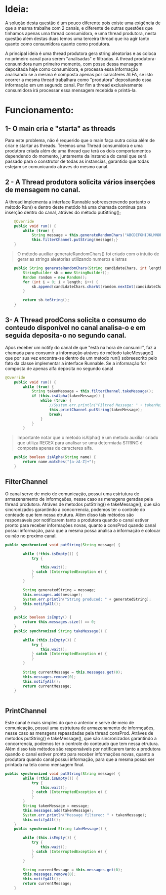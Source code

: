 # Ideia:

A solução desta questão é um pouco diferente pois existe uma exigência de que a mesma trabalhe com 2 canais, e diferente de outras questões que tinhamos apenas uma thread consumidora, e uma thread produtora, nesta questão além destas duas temos uma terceira thread que ira agir tanto quanto como consumidora quanto como produtora.

A principal ideia é uma thread produtora gera string aleatorias e as coloca no primeiro canal para serem "analisadas" e filtradas. A thread produtora-consumidora num primeiro momento, com posse dessa mensagem depositada haje como consumidora, e processa essa informação analisando se a mesma é composta apenas por caracteres ALFA, se isto ocorrer a mesma thread trabalhara como "produtora" depositando essa informação em um segundo canal. Por fim a thread exclusivamente consumidora irá processar essa mensagem recebida e printá-la.

# Funcionamento:

## 1- O main cria e "starta" as threads
 
Para este problema, não é requerido que o main faça outra coisa além de criar e startar as threads. Teremos uma Thread consumidora e uma produtora criada além de uma thread que terá os dois comportamentos dependendo do momento, juntamente da instancia do canal que será passado para o construtor de todas as instancias, garantido que todas estejam se comunicando atráves do mesmo canal.
 
## 2 - A Thread produtora solicita vários inserções de mensagem no canal.

A thread implementa a interface Runnable sobreescrevendo portanto o método Run() e dentro deste metódo há uma chamada continua para inserção dentro do canal, atráves do método putString();

```Java
	@Override
	public void run() {
		while (true) {
			String message = this.generateRandomChars("ABCDEFGHIJKLMNOPQRSTUVWXYZ1234567890", 6);
			this.filterChannel.putString(message);}
	}
```

>  O método auxiliar generateRandomChars() foi criado com o intuito de gerar as strings aleatorias utilizando numeros e letras

```Java
	public String generateRandomChars(String candidateChars, int length) {
		StringBuilder sb = new StringBuilder();
		Random random = new Random();
		for (int i = 0; i < length; i++) {
			sb.append(candidateChars.charAt(random.nextInt(candidateChars.length())));
		}

		return sb.toString();
	}
```

## 3- A Thread prodCons solicita o consumo do conteudo disponível no canal analisa-o e em seguida deposita-o no segundo canal.

Aṕos receber um notify do canal de que "está na hora de consumir", faz a chamada para consumir a informação atráves do método takeMessage() que por sua vez encontra-se dentro de um metodo run() sobreescrito pelo fato da classe implementar a interface Runnable. Se a informação for composta de apenas alfa deposita no segundo canal

```Java
@Override
	public void run() {
		while (true) {
			String takenMessage = this.filterChannel.takeMessage();
			if (this.isAlpha(takenMessage)) {
				while (true) {
					//System.err.println("Filtred Message: " + takenMessage);
					this.printChannel.putString(takenMessage);
					break;
				}
			}
		}
```
> Importante notar que o metodo isAlpha() é um metodo auxiliar criado que utiliza REGEX para analisar se uma determiada STRING é composta apenas de caracteres alfa.

```Java
	public boolean isAlpha(String name) {
		return name.matches("[a-zA-Z]+");
	}
```


## FilterChannel

O canal serve de meio de comunicação, possui uma estrtutura de armazenamento de informçaões, nesse caso as mensgens geradas pela thread produtora. Atráves de metodos putString() e takeMessage(), que são sincronizados garantindo a concorrencia, podemos ter o controle do conteudo que tem nessa etrutura. Além disso tais métodos são responsáveis por notificarem tanto a produtora quando o canal estiver pronto para receber informações novas, quanto a consProd quando canal possui informação, para que a mesma possa analisa a informação e colocar ou não no proximo canal. 

```Java
public synchronized void putString(String message) {

		while (!this.isEmpty()) {
			try {

				this.wait();
			} catch (InterruptedException e) {
			}
		}

		String generatedString = message;
		this.messages.add(message);
		System.err.println("String produced: " + generatedString);
		this.notifyAll();
	}

	public boolean isEmpty() {
		return this.messages.size() == 0;
	}
	public synchronized String takeMessage() {

		while (this.isEmpty()) {
			try {
				this.wait();
			} catch (InterruptedException e) {
			}
		}
		
		String currentMessage = this.messages.get(0);
		this.messages.remove(0);
		this.notifyAll();
		return currentMessage;
	}
 
  ```
  
  ## PrintChannel

Este canal é mais simples do que o anterior e serve de meio de comunicação, possui uma estrtutura de armazenamento de informçaões, nesse caso as mensgens repassdadas pela thread consProd. Atráves de metodos putString() e takeMessage(), que são sincronizados garantindo a concorrencia, podemos ter o controle do conteudo que tem nessa etrutura. Além disso tais métodos são responsáveis por notificarem tanto a produtora quando o canal estiver pronto para receber informações novas, quanto a produtora quando canal possui informação, para que a mesma possa ser printada na tela como mensagem final.

```Java
public synchronized void putString(String message) {
		while (!this.isEmpty()) {
			try {
				this.wait();
			} catch (InterruptedException e) {
			}
		}
		String takenMessage = message;
		this.messages.add(takenMessage);
		System.err.println("Message filtered: " + takenMessage);
		this.notifyAll();
	}
	public synchronized String takeMessage() {

		while (this.isEmpty()) {
			try {
				this.wait();
			} catch (InterruptedException e) {
			}
		}

		String currentMessage = this.messages.get(0);
		this.messages.remove(0);
		this.notifyAll();
		return currentMessage;
	}
 
  ```
